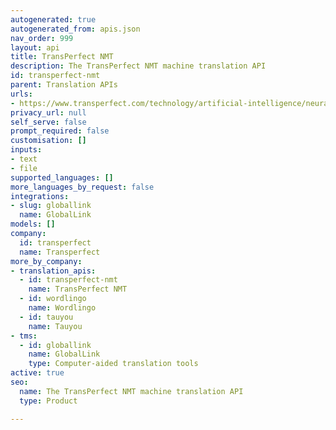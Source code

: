 ```yaml
---
autogenerated: true
autogenerated_from: apis.json
nav_order: 999
layout: api
title: TransPerfect NMT
description: The TransPerfect NMT machine translation API
id: transperfect-nmt
parent: Translation APIs
urls:
- https://www.transperfect.com/technology/artificial-intelligence/neural-machine-translation
privacy_url: null
self_serve: false
prompt_required: false
customisation: []
inputs:
- text
- file
supported_languages: []
more_languages_by_request: false
integrations:
- slug: globallink
  name: GlobalLink
models: []
company:
  id: transperfect
  name: Transperfect
more_by_company:
- translation_apis:
  - id: transperfect-nmt
    name: TransPerfect NMT
  - id: wordlingo
    name: Wordlingo
  - id: tauyou
    name: Tauyou
- tms:
  - id: globallink
    name: GlobalLink
    type: Computer-aided translation tools
active: true
seo:
  name: The TransPerfect NMT machine translation API
  type: Product

---
```


